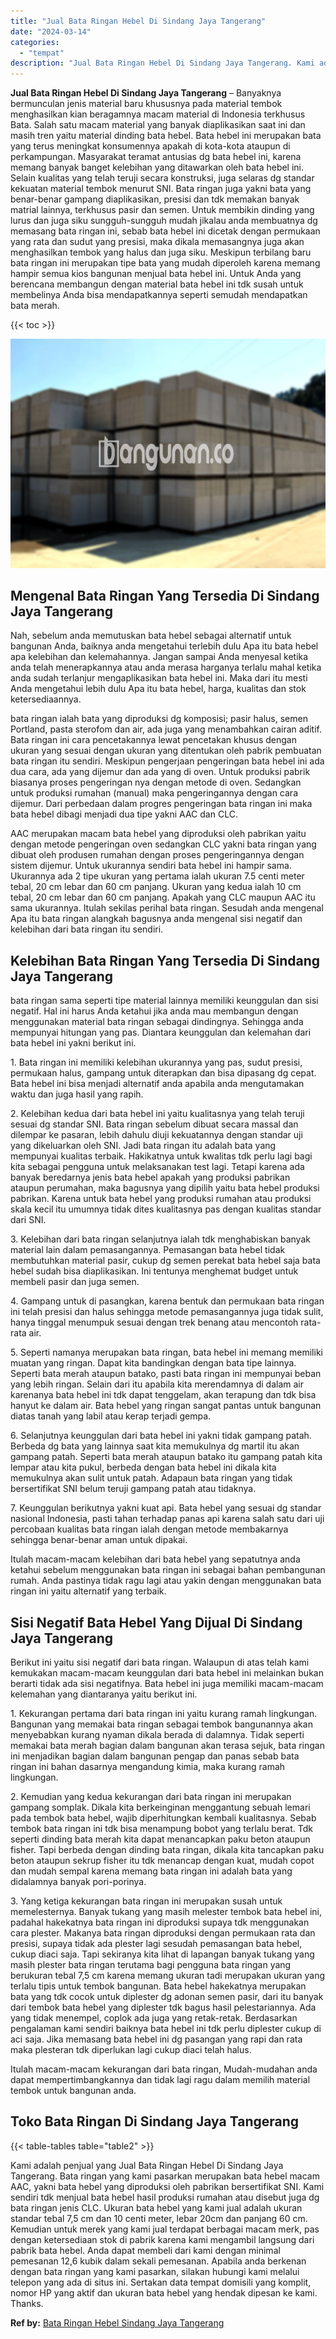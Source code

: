 ```yaml
---
title: "Jual Bata Ringan Hebel Di Sindang Jaya Tangerang"
date: "2024-03-14"
categories: 
  - "tempat"
description: "Jual Bata Ringan Hebel Di Sindang Jaya Tangerang. Kami adalah penjual yang Jual Bata Ringan Hebel Di Sindang Jaya Tangerang. Bata ringan yang kami pasarkan m..."
---
```


**Jual Bata Ringan Hebel Di Sindang Jaya Tangerang** – Banyaknya bermunculan jenis material baru khususnya pada material tembok menghasilkan kian beragamnya macam material di Indonesia terkhusus Bata. Salah satu macam material yang banyak diaplikasikan saat ini dan masih tren yaitu material dinding bata hebel. Bata hebel ini merupakan bata yang terus meningkat konsumennya apakah di kota-kota ataupun di perkampungan. Masyarakat teramat antusias dg bata hebel ini, karena memang banyak banget kelebihan yang ditawarkan oleh bata hebel ini. Selain kualitas yang telah teruji secara konstruksi, juga selaras dg standar kekuatan material tembok menurut SNI. Bata ringan juga yakni bata yang benar-benar gampang diaplikasikan, presisi dan tdk memakan banyak matrial lainnya, terkhusus pasir dan semen. Untuk membikin dinding yang lurus dan juga siku sungguh-sungguh mudah jikalau anda membuatnya dg memasang bata ringan ini, sebab bata hebel ini dicetak dengan permukaan yang rata dan sudut yang presisi, maka dikala memasangnya juga akan menghasilkan tembok yang halus dan juga siku. Meskipun terbilang baru bata ringan ini merupakan tipe bata yang mudah diperoleh karena memang hampir semua kios bangunan menjual bata hebel ini. Untuk Anda yang berencana membangun dengan material bata hebel ini tdk susah untuk membelinya Anda bisa mendapatkannya seperti semudah mendapatkan bata merah.

{{< toc >}}

![Jual Bata Ringan Hebel Di Sindang Jaya Tangerang](/images/jual-hebel-murah-35.png)

## Mengenal Bata Ringan Yang Tersedia Di Sindang Jaya Tangerang

Nah, sebelum anda memutuskan bata hebel sebagai alternatif untuk bangunan Anda, baiknya anda mengetahui terlebih dulu Apa itu bata hebel apa kelebihan dan kelemahannya. Jangan sampai Anda menyesal ketika anda telah menerapkannya atau anda merasa harganya terlalu mahal ketika anda sudah terlanjur mengaplikasikan bata hebel ini. Maka dari itu mesti Anda mengetahui lebih dulu Apa itu bata hebel, harga, kualitas dan stok ketersediaannya.

bata ringan ialah bata yang diproduksi dg komposisi; pasir halus, semen Portland, pasta sterofom dan air, ada juga yang menambahkan cairan aditif. Bata ringan ini cara pencetakannya lewat pencetakan khusus dengan ukuran yang sesuai dengan ukuran yang ditentukan oleh pabrik pembuatan bata ringan itu sendiri. Meskipun pengerjaan pengeringan bata hebel ini ada dua cara, ada yang dijemur dan ada yang di oven. Untuk produksi pabrik biasanya proses pengeringan nya dengan metode di oven. Sedangkan untuk produksi rumahan (manual) maka pengeringannya dengan cara dijemur. Dari perbedaan dalam progres pengeringan bata ringan ini maka bata hebel dibagi menjadi dua tipe yakni AAC dan CLC.

AAC merupakan macam bata hebel yang diproduksi oleh pabrikan yaitu dengan metode pengeringan oven sedangkan CLC yakni bata ringan yang dibuat oleh produsen rumahan dengan proses pengeringannya dengan sistem dijemur. Untuk ukurannya sendiri bata hebel ini hampir sama. Ukurannya ada 2 tipe ukuran yang pertama ialah ukuran 7.5 centi meter tebal, 20 cm lebar dan 60 cm panjang. Ukuran yang kedua ialah 10 cm tebal, 20 cm lebar dan 60 cm panjang. Apakah yang CLC maupun AAC itu sama ukurannya. Itulah sekilas perihal bata ringan. Sesudah anda mengenal Apa itu bata ringan alangkah bagusnya anda mengenal sisi negatif dan kelebihan dari bata ringan itu sendiri.

## Kelebihan Bata Ringan Yang Tersedia Di Sindang Jaya Tangerang

bata ringan sama seperti tipe material lainnya memiliki keunggulan dan sisi negatif. Hal ini harus Anda ketahui jika anda mau membangun dengan menggunakan material bata ringan sebagai dindingnya. Sehingga anda mempunyai hitungan yang pas. Diantara keunggulan dan kelemahan dari bata hebel ini yakni berikut ini.

1\. Bata ringan ini memiliki kelebihan ukurannya yang pas, sudut presisi, permukaan halus, gampang untuk diterapkan dan bisa dipasang dg cepat. Bata hebel ini bisa menjadi alternatif anda apabila anda mengutamakan waktu dan juga hasil yang rapih.

2\. Kelebihan kedua dari bata hebel ini yaitu kualitasnya yang telah teruji sesuai dg standar SNI. Bata ringan sebelum dibuat secara massal dan dilempar ke pasaran, lebih dahulu diuji kekuatannya dengan standar uji yang dikeluarkan oleh SNI. Jadi bata ringan itu adalah bata yang mempunyai kualitas terbaik. Hakikatnya untuk kwalitas tdk perlu lagi bagi kita sebagai pengguna untuk melaksanakan test lagi. Tetapi karena ada banyak beredarnya jenis bata hebel apakah yang produksi pabrikan ataupun perumahan, maka bagusnya yang dipilih yaitu bata hebel produksi pabrikan. Karena untuk bata hebel yang produksi rumahan atau produksi skala kecil itu umumnya tidak dites kualitasnya pas dengan kualitas standar dari SNI.

3\. Kelebihan dari bata ringan selanjutnya ialah tdk menghabiskan banyak material lain dalam pemasangannya. Pemasangan bata hebel tidak membutuhkan material pasir, cukup dg semen perekat bata hebel saja bata hebel sudah bisa diaplikasikan. Ini tentunya menghemat budget untuk membeli pasir dan juga semen.

4\. Gampang untuk di pasangkan, karena bentuk dan permukaan bata ringan ini telah presisi dan halus sehingga metode pemasangannya juga tidak sulit, hanya tinggal menumpuk sesuai dengan trek benang atau mencontoh rata-rata air.

5\. Seperti namanya merupakan bata ringan, bata hebel ini memang memiliki muatan yang ringan. Dapat kita bandingkan dengan bata tipe lainnya. Seperti bata merah ataupun batako, pasti bata ringan ini mempunyai beban yang lebih ringan. Selain dari itu apabila kita merendamnya di dalam air karenanya bata hebel ini tdk dapat tenggelam, akan terapung dan tdk bisa hanyut ke dalam air. Bata hebel yang ringan sangat pantas untuk bangunan diatas tanah yang labil atau kerap terjadi gempa.

6\. Selanjutnya keunggulan dari bata hebel ini yakni tidak gampang patah. Berbeda dg bata yang lainnya saat kita memukulnya dg martil itu akan gampang patah. Seperti bata merah ataupun batako itu gampang patah kita lempar atau kita pukul, berbeda dengan bata hebel ini dikala kita memukulnya akan sulit untuk patah. Adapaun bata ringan yang tidak bersertifikat SNI belum teruji gampang patah atau tidaknya.

7\. Keunggulan berikutnya yakni kuat api. Bata hebel yang sesuai dg standar nasional Indonesia, pasti tahan terhadap panas api karena salah satu dari uji percobaan kualitas bata ringan ialah dengan metode membakarnya sehingga benar-benar aman untuk dipakai.

Itulah macam-macam kelebihan dari bata hebel yang sepatutnya anda ketahui sebelum menggunakan bata ringan ini sebagai bahan pembangunan rumah. Anda pastinya tidak ragu lagi atau yakin dengan menggunakan bata ringan ini yaitu alternatif yang terbaik.

## Sisi Negatif Bata Hebel Yang Dijual Di Sindang Jaya Tangerang

Berikut ini yaitu sisi negatif dari bata ringan. Walaupun di atas telah kami kemukakan macam-macam keunggulan dari bata hebel ini melainkan bukan berarti tidak ada sisi negatifnya. Bata hebel ini juga memiliki macam-macam kelemahan yang diantaranya yaitu berikut ini.

1\. Kekurangan pertama dari bata ringan ini yaitu kurang ramah lingkungan. Bangunan yang memakai bata ringan sebagai tembok bangunannya akan menyebabkan kurang nyaman dikala berada di dalamnya. Tidak seperti memakai bata merah bagian dalam bangunan akan terasa sejuk, bata ringan ini menjadikan bagian dalam bangunan pengap dan panas sebab bata ringan ini bahan dasarnya mengandung kimia, maka kurang ramah lingkungan.

2\. Kemudian yang kedua kekurangan dari bata ringan ini merupakan gampang somplak. Dikala kita berkeinginan menggantung sebuah lemari pada tembok bata hebel, wajib diperhitungkan kembali kualitasnya. Sebab tembok bata ringan ini tdk bisa menampung bobot yang terlalu berat. Tdk seperti dinding bata merah kita dapat menancapkan paku beton ataupun fisher. Tapi berbeda dengan dinding bata ringan, dikala kita tancapkan paku beton ataupun sekrup fisher itu tdk menancap dengan kuat, mudah copot dan mudah sempal karena memang bata ringan ini adalah bata yang didalamnya banyak pori-porinya.

3\. Yang ketiga kekurangan bata ringan ini merupakan susah untuk memelesternya. Banyak tukang yang masih melester tembok bata hebel ini, padahal hakekatnya bata ringan ini diproduksi supaya tdk menggunakan cara plester. Makanya bata ringan diproduksi dengan permukaan rata dan presisi, supaya tidak ada plester lagi sesudah pemasangan bata hebel, cukup diaci saja. Tapi sekiranya kita lihat di lapangan banyak tukang yang masih plester bata ringan terutama bagi pengguna bata ringan yang berukuran tebal 7,5 cm karena memang ukuran tadi merupakan ukuran yang terlalu tipis untuk tembok bangunan. Bata hebel hakekatnya merupakan bata yang tdk cocok untuk diplester dg adonan semen pasir, dari itu banyak dari tembok bata hebel yang diplester tdk bagus hasil pelestariannya. Ada yang tidak menempel, coplok ada juga yang retak-retak. Berdasarkan pengalaman kami sendiri baiknya bata hebel ini tdk perlu diplester cukup di aci saja. Jika memasang bata hebel ini dg pasangan yang rapi dan rata maka plesteran tdk diperlukan lagi cukup diaci telah halus.

Itulah macam-macam kekurangan dari bata ringan, Mudah-mudahan anda dapat mempertimbangkannya dan tidak lagi ragu dalam memilih material tembok untuk bangunan anda.

## Toko Bata Ringan Di Sindang Jaya Tangerang

{{< table-tables table="table2" >}}

Kami adalah penjual yang Jual Bata Ringan Hebel Di Sindang Jaya Tangerang. Bata ringan yang kami pasarkan merupakan bata hebel macam AAC, yakni bata hebel yang diproduksi oleh pabrikan bersertifikat SNI. Kami sendiri tdk menjual bata hebel hasil produksi rumahan atau disebut juga dg bata ringan jenis CLC. Ukuran bata hebel yang kami jual adalah ukuran standar tebal 7,5 cm dan 10 centi meter, lebar 20cm dan panjang 60 cm. Kemudian untuk merek yang kami jual terdapat berbagai macam merk, pas dengan ketersediaan stok di pabrik karena kami mengambil langsung dari pabrik bata hebel. Anda dapat membeli dari kami dengan minimal pemesanan 12,6 kubik dalam sekali pemesanan. Apabila anda berkenan dengan bata ringan yang kami pasarkan, silakan hubungi kami melalui telepon yang ada di situs ini. Sertakan data tempat domisili yang komplit, nomor HP yang aktif dan ukuran bata hebel yang hendak dipesan ke kami. Thanks.

**Ref by:** [Bata Ringan Hebel Sindang Jaya Tangerang](https://id.wikipedia.org/wiki/Bata)
